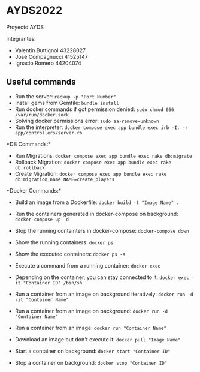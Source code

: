 # AYDS2022

Proyecto AYDS

Integrantes:

* Valentín Buttignol 43228027
* José Compagnucci 41525147
* Ignacio Romero 44204074

## Useful commands

* Run the server: ```rackup -p "Port Number"```
* Install gems from Gemfile: ```bundle install```
* Run docker commands if got permission denied: ```sudo chmod 666 /var/run/docker.sock```
* Solving docker permissions error: ```sudo aa-remove-unknown```
* Run the interpreter: ```docker compose exec app bundle exec irb -I. -r app/controllers/server.rb```

\*DB Commands:\*

* Run Migrations: ```docker compose exec app bundle exec rake db:migrate```
* Rollback Migration: ```docker compose exec app bundle exec rake db:rollback```
* Create Migration: ```docker compose exec app bundle exec rake db:migration_name NAME=create_players```

\*Docker Commands:\*

* Build an image from a Dockerfile: ```docker build -t "Image Name" .```
* Run the containers generated in docker-compose on background: ```docker-compose up -d```
* Stop the running containters in docker-compose: ```docker-compose down```
* Show the running containers: ```docker ps```
* Show the executed containers: ```docker ps -a```
* Execute a command from a running container: ```docker exec```

* Depending on the container, you can stay connected to it: ```docker exec -it "Container ID" /bin/sh```

* Run a container from an image on background iteratively: ```docker run -d -it "Container Name"```

* Run a container from an image on background: ```docker run -d "Container Name"```
* Run a container from an image: ```docker run "Container Name"```
* Download an image but don't execute it: ```docker pull "Image Name"```
* Start a container on background: ```docker start "Container ID"```
* Stop a container on background: ```docker stop "Container ID"```

